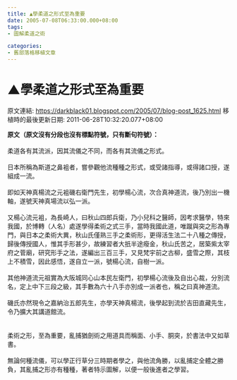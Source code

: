 ```yaml
---
title: ▲學柔道之形式至為重要
date: 2005-07-08T06:33:00.000+08:00
tags: 
- 圖解柔道之術

categories:
- 舊部落格移植文章
---
```


# ▲學柔道之形式至為重要

原文連結: https://darkblack01.blogspot.com/2005/07/blog-post_1625.html
移植時的最後更新日期: 2011-06-28T10:32:20.077+08:00

<strong>原文（原文沒有分段也沒有標點符號，只有斷句符號）：</strong><br /><br />柔道各有其流派，因其流儀之不同，而各有其流儀之形式。<br /><br />日本所稱為斯道之鼻袓者，嘗參觀他流種種之形式，或受諸指導，或得諸口授，遂組成一流。<br /><br />即如天神真楊流之元袓磯右衛門先生，初學楊心流，次合真神道流，後乃別出一機軸，遂號天神真場流以弘一派。<br /><br />又楊心流元袓，為長崎人，曰秋山四郎兵衛，乃小兒科之醫師，因考求醫學，特來我國，於博轉（人名）處遂學得柔術之式三手，當時我國此道，唯蹴與突之形為專門，與日本之柔術大異，秋山氏僅熟三手之柔術形，更得活生法二十八種之傳授，歸後傳授國人，惟其手形甚少，故練習者大扺半途癈金，秋山氏苦之，居築紫太宰府之菅廟，研究形手之法，遂編出三百三手，又見梵宇前之古柳，盛雪之際，其枝上不積雪，因此感悟，遂自立一派，號楊心流，自樹一派。<br /><br />其他神道流元祖實為大阪城同心山本民左衛門，初學楊心流後及自出心裁，分別流名，定上中下三段之級，其手數為六十八手亦別成一派者也，稱之曰真神道流。<br /><br />磯氏亦然現令之嘉納治五郎先生，亦學天神真楊流，後學起到流於吉田直藏先生，令乃擴大其講道館流。<br /><br /><br />柔術之形，至為重要，亂捕猶劍術之用道具而稱面、小手、胴突，於書法中又如草書。<br /><br />無論何種流儀，可以學正行草分三時期者學之，與他流角勝，以亂捕定全體之勝負，其亂捕之形亦有種種，著者特示圖解，以便一般後進者之學習。
